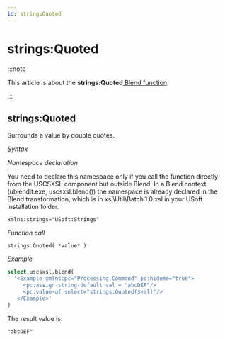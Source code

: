 ```yaml
---
id: stringsQuoted
---
```


# strings:Quoted




:::note

This article is about the **strings:Quoted**[ Blend function](/docs/Repositories/Blend_functions).

:::

## **strings:Quoted**

Surrounds a value by double quotes.

*Syntax*

*Namespace declaration*

You need to declare this namespace only if you call the function directly from the USCSXSL component but outside Blend. In a Blend context (ublendit.exe, uscsxsl.blend()) the namespace is already declared in the Blend transformation, which is in xsl\\Util\\Batch.1.0.xsl in your USoft installation folder.

```
xmlns:strings="USoft:Strings"
```

*Function call*

```
strings:Quoted( *value* )
```

*Example*

```sql
select uscsxsl.blend(
  '<Example xmlns:pc="Processing.Command" pc:hideme="true">
     <pc:assign-string-default val = "abcDEF"/>
     <pc:value-of select="strings:Quoted($val)"/>
   </Example>'
)
```

The result value is:

```
"abcDEF"
```

 